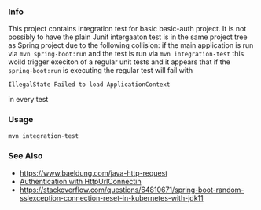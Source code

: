 ### Info

This project contains integration test for basic basic-auth project. It is not possibly to have 
the plain Junit intergaaton test is in the same project tree as Spring project due to the following collision:
if the main application is run via `mvn spring-boot:run` and   the test is run via `mvn integration-test` this woild trigger execiton of a regular unit tests
and it appears that if the `spring-boot:run` is executing the regular test will fail with

```text
IllegalState Failed to load ApplicationContext
```
 in every test
### Usage

```sh
mvn integration-test
```
### See Also

  * https://www.baeldung.com/java-http-request
  * [Authentication with HttpUrlConnectin](https://www.baeldung.com/java-http-url-connection)
  * https://stackoverflow.com/questions/64810671/spring-boot-random-sslexception-connection-reset-in-kubernetes-with-jdk11